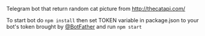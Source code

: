 Telegram bot that return random cat picture from http://thecatapi.com/

To start bot do ```npm install``` then set TOKEN variable in package.json to your bot's token brought by [@BotFather](t.me/BotFather) and run ```npm start```
